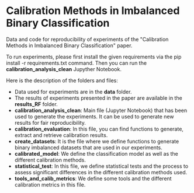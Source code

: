 # Calibration Methods in Imbalanced Binary Classification

Data and code for reproducibility of experiments of the "Calibration Methods in Imbalanced Binary Classification" paper.

To run experiments, please first install the given requirements via the pip install -r requirements.txt command. Then you can run the **calibration_analysis_clean** Jupyther Notebook.

Here is the description of the folders and files:
* Data used for experiments are in the **data** folder.
* The results of experiments presented in the paper are available in the **results_RF** folder.
* **calibration_analysis_clean**: Main file (Jupyter Notebook) that has been used to generate the experiments. It can be used to generate new results for fair reproducibility.
* **calibration_evaluation**: In this file, you can find functions to generate, extract and retrieve calibration results.
* **create_datasets**: It is the file where we define functions to generate binary imbalanced datasets that are used in our experiments.
* **calibrated_model**: We define the classification model as well as the different calibration methods.
* **statistical_test**: In this file, we define statistical tests and the process to assess significant differences in the different calibration methods used.
* **tools_and_calib_metrics**: We define some tools and the different calibration metrics in this file.
